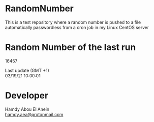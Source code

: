 # RandomNumber    
This is a test repository where a random number is pushed to a file automatically passwordless from a cron job in my Linux CentOS server    
# Random Number of the last run   
16457
      
Last update (GMT +1)    
03/19/21 10:00:01
# Developer    
Hamdy Abou El Anein   
hamdy.aea@protonmail.com
